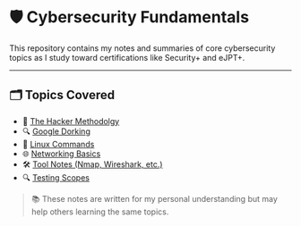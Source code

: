 # 🛡️ Cybersecurity Fundamentals

This repository contains my notes and summaries of core cybersecurity topics as I study toward certifications like Security+ and eJPT+.

---

## 🗂️ Topics Covered

- 🧱 [The Hacker Methodolgy](hacker-methodology.md)
- 🔍 [Google Dorking](google-dorking.md)
- 🐧 [Linux Commands](linux-commands.md)
- 🌐 [Networking Basics](networking-basics.md)
- 🛠️ [Tool Notes (Nmap, Wireshark, etc.)](tools-overview.md)
- 🔍 [Testing Scopes](testing-scopes.md)

> 📚 These notes are written for my personal understanding but may help others learning the same topics.
